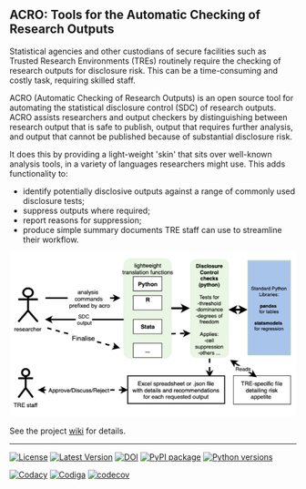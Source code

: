 ## ACRO: Tools for the Automatic Checking of Research Outputs

Statistical agencies and other custodians of secure facilities such as Trusted
Research Environments (TREs) routinely require the checking of research outputs
for disclosure risk. This can be a time-consuming and costly task, requiring
skilled staff.

ACRO (Automatic Checking of Research Outputs) is an open source
tool for automating the statistical disclosure control (SDC) of research
outputs. ACRO assists researchers and output checkers by distinguishing between
research output that is safe to publish, output that requires further analysis,
and output that cannot be published because of substantial disclosure risk.

It does this by providing a light-weight 'skin' that sits over well-known
analysis tools, in a variety of languages researchers might use. This adds
functionality to:

*   identify potentially disclosive outputs against a range of commonly used
    disclosure tests;
*   suppress outputs where required;
*   report reasons for suppression;
*   produce simple summary documents TRE staff can use to streamline their
    workflow.

![ACRO workflow and architecture schematic](docs/overview.png)

See the project [wiki](https://github.com/AI-SDC/ACRO/wiki) for details.

*******************************************************************************

[![License](https://img.shields.io/badge/license-MIT-blue.svg?style=flat)](https://opensource.org/licenses/MIT)
[![Latest Version](https://img.shields.io/github/v/release/AI-SDC/ACRO?style=flat)](https://github.com/AI-SDC/ACRO/releases)
[![DOI](https://zenodo.org/badge/534172863.svg)](https://zenodo.org/badge/latestdoi/534172863)
[![PyPI package](https://img.shields.io/pypi/v/acro.svg)](https://pypi.org/project/acro)
[![Python versions](https://img.shields.io/pypi/pyversions/acro.svg)](https://pypi.org/project/acro)

[![Codacy](https://app.codacy.com/project/badge/Grade/a125e023fd7744d79cb42cd31f6ea05e)](https://www.codacy.com/gh/AI-SDC/ACRO/dashboard)
[![Codiga](https://api.codiga.io/project/34766/status/svg)](https://app.codiga.io/public/project/34766/ACRO/dashboard)
[![codecov](https://codecov.io/gh/AI-SDC/ACRO/branch/main/graph/badge.svg?token=VVHI41N05F)](https://codecov.io/gh/AI-SDC/ACRO)
